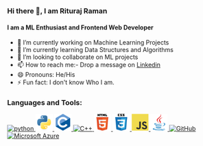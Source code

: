 ### Hi there 👋, I am Rituraj Raman
#### I am a ML Enthusiast and Frontend Web Developer

- 🔭 I’m currently working on Machine Learning Projects
- 🌱 I’m currently learning Data Structures and Algorithms
- 👯 I’m looking to collaborate on ML projects
- 📫 How to reach me:- Drop a message on <a href="https://www.linkedin.com/in/riturajramann/" target="_blank">Linkedin</a>
- 😄 Pronouns: He/His
- ⚡ Fun fact: I don't know Who I am.

<h3 align="left">Languages and Tools:</h3>
<p align="left">

<a href="https://en.wikipedia.org/wiki/Machine_learning" target="_blank" rel="noreferrer"> <img src="https://banner2.kisspng.com/20180425/zke/kisspng-artificial-intelligence-deep-learning-machine-lear-5ae0d5475822e1.095237781524684103361.jpg" alt="python" width="45" height="40"/> </a>
<a href="https://www.python.org" target="_blank" rel="noreferrer"> <img src="https://raw.githubusercontent.com/devicons/devicon/master/icons/python/python-original.svg" alt="python" width="40" height="40"/> </a>
<a href="https://www.cprogramming.com/" target="_blank" rel="noreferrer"> <img src="https://raw.githubusercontent.com/devicons/devicon/master/icons/c/c-original.svg" alt="C" width="40" height="40"/> </a>
<a href="https://en.wikipedia.org/wiki/C++" target="_blank" rel="noreferrer"> <img src="https://logonoid.com/images/c-plus-plus-logo.png" alt="C++" width="34" height="37"/> </a>
<a href="https://developer.mozilla.org/en-US/docs/Web/HTML" target="_blank" rel="noreferrer"> <img src="https://raw.githubusercontent.com/devicons/devicon/master/icons/html5/html5-original-wordmark.svg" alt="HTML5" width="40" height="40"/> </a>
<a href="https://developer.mozilla.org/en-US/docs/Web/CSS" target="_blank" rel="noreferrer"> <img src="https://raw.githubusercontent.com/devicons/devicon/master/icons/css3/css3-original-wordmark.svg" alt="CSS3" width="40" height="40"/> </a>
<a href="https://developer.mozilla.org/en-US/docs/Web/JavaScript" target="_blank" rel="noreferrer"> <img src="https://raw.githubusercontent.com/devicons/devicon/master/icons/javascript/javascript-original.svg" alt="javascript" width="40" height="40"/> </a>
<a href="https://www.java.com" target="_blank" rel="noreferrer"> <img src="https://raw.githubusercontent.com/devicons/devicon/master/icons/java/java-original.svg" alt="java" width="40" height="40"/> </a>
<a href="https://en.wikipedia.org/wiki/GitHub" target="_blank" rel="noreferrer"> <img src="https://avatars1.githubusercontent.com/u/21976086?s=400&v=4" alt="GitHub" width="40" height="40"/></a>
<a href="https://azure.microsoft.com/en-in/" target="_blank" rel="noreferrer"> <img src="https://www.tekenable.ie/wp-content/uploads/2019/06/azure_logo_794_new.png" alt="Microsoft Azure" width="40" height="40"/></a>
</p>
